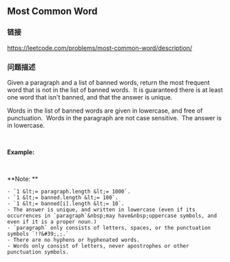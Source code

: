 ## Most Common Word  
### 链接  
https://leetcode.com/problems/most-common-word/description/  
### 问题描述
Given a paragraph&nbsp;and a list of banned words, return the most frequent word that is not in the list of banned words.&nbsp; It is guaranteed there is at least one word that isn&#39;t banned, and that the answer is unique.

Words in the list of banned words are given in lowercase, and free of punctuation.&nbsp; Words in the paragraph are not case sensitive.&nbsp; The answer is in lowercase.

&nbsp;

**Example:**

&nbsp;

**Note: **

	- `1 &lt;= paragraph.length &lt;= 1000`.
	- `1 &lt;= banned.length &lt;= 100`.
	- `1 &lt;= banned[i].length &lt;= 10`.
	- The answer is unique, and written in lowercase (even if its occurrences in `paragraph`&nbsp;may have&nbsp;uppercase symbols, and even if it is a proper noun.)
	- `paragraph` only consists of letters, spaces, or the punctuation symbols `!?&#39;,;.`
	- There are no hyphens or hyphenated words.
	- Words only consist of letters, never apostrophes or other punctuation symbols.

